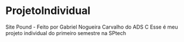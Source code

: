 # ProjetoIndividual
Site Pound - Feito por Gabriel Nogueira Carvalho do ADS C
Esse é meu projeto individual do primeiro semestre na SPtech 
